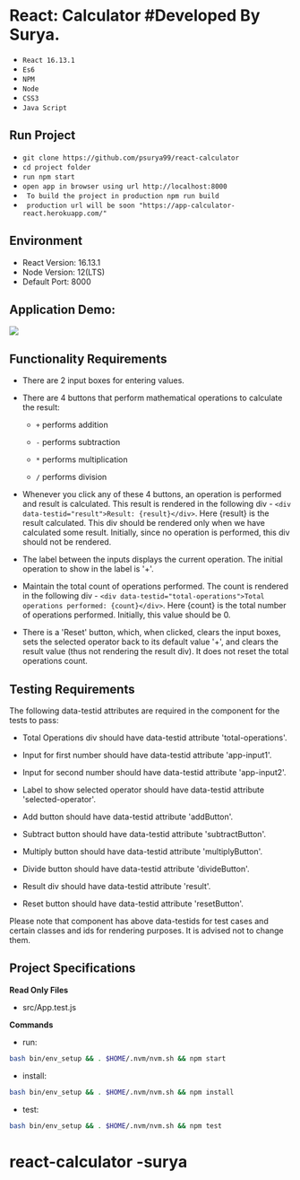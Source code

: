 # React: Calculator #Developed By Surya.

* ``React 16.13.1``
* ``Es6``
* ``NPM``
* ``Node``
* ``CSS3``
* ``Java Script``

Run Project
------------------------------
* ``git clone https://github.com/psurya99/react-calculator``
* ``cd project folder``
* ``run npm start``
* ``open app in browser using url http://localhost:8000``
*  `` To build the project in production npm run build``
* `` production url will be soon "https://app-calculator-react.herokuapp.com/"``


## Environment 

- React Version: 16.13.1
- Node Version: 12(LTS)
- Default Port: 8000

## Application Demo:

![](https://hrcdn.net/s3_pub/istreet-assets/DyjKYetGu_F8Hiko6qd3fw/calculator.gif)

## Functionality Requirements

- There are 2 input boxes for entering values.

- There are 4 buttons that perform mathematical operations to calculate the result:

  - `+` performs addition

  - `-` performs subtraction

  - `*` performs multiplication

  - `/` performs division

- Whenever you click any of these 4 buttons, an operation is performed and result is calculated. This result is rendered in the following div - `<div data-testid="result">Result: {result}</div>`. Here {result} is the result calculated. This div should be rendered only when we have calculated some result. Initially, since no operation is performed, this div should not be rendered.

- The label between the inputs displays the current operation. The initial operation to show in the label is '+'.

- Maintain the total count of operations performed. The count is rendered in the following div - `<div data-testid="total-operations">Total operations performed: {count}</div>`. Here {count} is the total number of operations performed. Initially, this value should be 0.

- There is a 'Reset' button, which, when clicked, clears the input boxes, sets the selected operator back to its default value '+', and clears the result value (thus not rendering the result div). It does not reset the total operations count.

 

## Testing Requirements

The following data-testid attributes are required in the component for the tests to pass:

- Total Operations div should have data-testid attribute 'total-operations'.

- Input for first number should have data-testid attribute 'app-input1'.

- Input for second number should have data-testid attribute 'app-input2'.

- Label to show selected operator should have data-testid attribute 'selected-operator'.

- Add button should have data-testid attribute 'addButton'.

- Subtract button should have data-testid attribute 'subtractButton'.

- Multiply button should have data-testid attribute 'multiplyButton'.

- Divide button should have data-testid attribute 'divideButton'.

- Result div should have data-testid attribute 'result'.

- Reset button should have data-testid attribute 'resetButton'.

Please note that component has above data-testids for test cases and certain classes and ids for rendering purposes. It is advised not to change them.


## Project Specifications

**Read Only Files**
- src/App.test.js

**Commands**
- run: 
```bash
bash bin/env_setup && . $HOME/.nvm/nvm.sh && npm start
```
- install: 
```bash
bash bin/env_setup && . $HOME/.nvm/nvm.sh && npm install
```
- test: 
```bash
bash bin/env_setup && . $HOME/.nvm/nvm.sh && npm test
```
# react-calculator -surya

